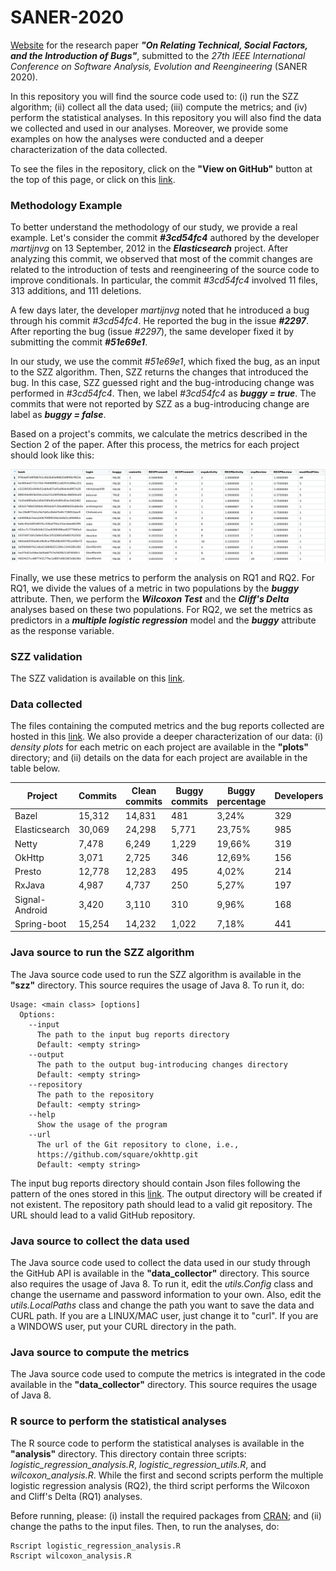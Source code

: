 # SANER-2020
[Website](https://research-github-saner.github.io/saner-2020/) for the research paper ***"On Relating Technical, Social Factors, and the Introduction of Bugs"***, submitted to the *27th IEEE International Conference on Software Analysis, Evolution and Reengineering* (SANER 2020).

In this repository you will find the source code used to: (i) run the SZZ algorithm; (ii) collect all the data used; (iii) compute the metrics; and (iv) perform the statistical analyses. In this repository you will also find the data we collected and used in our analyses. Moreover, we provide some examples on how the analyses were conducted and a deeper characterization of the data collected.

To see the files in the repository, click on the **"View on GitHub"** button at the top of this page, or click on this [link](https://github.com/filipefalcaos/sbes-2019).

### Methodology Example
To better understand the methodology of our study, we provide a real example. Let's consider the  commit ***#3cd54fc4*** authored by the developer *martijnvg* on 13 September, 2012 in the ***Elasticsearch*** project. After analyzing this commit, we observed that most of the commit changes are related to the introduction of tests and reengineering  of the source code to improve conditionals. In particular, the commit *#3cd54fc4* involved 11 files, 313 additions, and 111 deletions.

A few days later, the developer *martijnvg* noted that he introduced a bug through his commit *#3cd54fc4*. He reported the bug in the issue ***#2297***. After reporting the bug (issue *#2297*), the same developer fixed it by submitting the commit ***#51e69e1***.

In our study, we use the commit *#51e69e1*, which fixed the bug, as an input to the SZZ algorithm. Then, SZZ returns the changes that introduced the bug. In this case, SZZ guessed right and the bug-introducing change was performed in *#3cd54fc4*. Then, we label *#3cd54fc4* as ***buggy = true***. The commits that were not reported by SZZ as a bug-introducing change are label as ***buggy = false***.

Based on a project's commits, we calculate the metrics described in the Section 2 of the paper. After this process, the metrics for each project should look like this:

![Metrics Sample](/assets/images/metrics.png)

Finally, we use these metrics to perform the analysis on RQ1 and RQ2. For RQ1, we divide the values of a metric in two populations by the ***buggy*** attribute. Then, we perform the ***Wilcoxon Test*** and the ***Cliff's Delta*** analyses based on these two populations. For RQ2, we set the metrics as predictors in a ***multiple logistic regression*** model and the ***buggy*** attribute as the response variable.

### SZZ validation
The SZZ validation is available on this [link](https://drive.google.com/drive/folders/1uoTco8MFKPLb1kgOiGjl37AQboRLHxkA?usp=sharing).

### Data collected

The files containing the computed metrics and the bug reports collected are hosted in this [link](https://drive.google.com/drive/folders/1uoTco8MFKPLb1kgOiGjl37AQboRLHxkA?usp=sharing). We also provide a deeper characterization of our data: (i) *density plots* for each metric on each project are available in the **"plots"** directory; and (ii) details on the data for each project are available in the table below.

| Project            | Commits  | Clean commits | Buggy commits | Buggy percentage | Developers  |
|--------------------|----------|---------------|---------------|------------------|-------------|
| Bazel              | 15,312   | 14,831        | 481           | 3,24%            | 329         |
| Elasticsearch      | 30,069   | 24,298        | 5,771         | 23,75%           | 985         |
| Netty              | 7,478    | 6,249         | 1,229         | 19,66%           | 319         |
| OkHttp             | 3,071    | 2,725         | 346           | 12,69%           | 156         |
| Presto             | 12,778   | 12,283        | 495           | 4,02%            | 214         |
| RxJava             | 4,987    | 4,737         | 250           | 5,27%            | 197         |
| Signal-Android     | 3,420    | 3,110         | 310           | 9,96%            | 168         |
| Spring-boot        | 15,254   | 14,232        | 1,022         | 7,18%            | 441         |

### Java source to run the SZZ algorithm

The Java source code used to run the SZZ algorithm is available in the **"szz"** directory. This source requires the usage of Java 8. To run it, do:

```
Usage: <main class> [options]
  Options:
    --input
      The path to the input bug reports directory
      Default: <empty string>
    --output
      The path to the output bug-introducing changes directory
      Default: <empty string>
    --repository
      The path to the repository
      Default: <empty string>
    --help
      Show the usage of the program
    --url
      The url of the Git repository to clone, i.e., 
      https://github.com/square/okhttp.git 
      Default: <empty string>
```

The input bug reports directory should contain Json files following the pattern of the ones stored in this [link](https://drive.google.com/open?id=106DsKcz3r_daR7hH-bsRzQoQK40T9s-Y). The output directory will be created if not existent. The repository path should lead to a valid git repository. The URL should lead to a valid GitHub repository.

### Java source to collect the data used

The Java source code used to collect the data used in our study through the GitHub API is available in the **"data_collector"** directory. This source also requires the usage of Java 8. To run it, edit the *utils.Config* class and change the username and password information to your own. Also, edit the *utils.LocalPaths* class and change the path you want to save the data and CURL path. If you are a LINUX/MAC user, just change it to "curl". If you are a WINDOWS user, put your CURL directory in the path.

### Java source to compute the metrics

The Java source code used to compute the metrics is integrated in the code available in the **"data_collector"** directory. This source requires the usage of Java 8.

### R source to perform the statistical analyses

The R source code to perform the statistical analyses is available in the **"analysis"** directory. This directory contain three scripts: *logistic_regression_analysis.R*, *logistic_regression_utils.R*, and *wilcoxon_analysis.R*. While the first and second scripts perform the multiple logistic regression analysis (RQ2), the third script performs the Wilcoxon and Cliff's Delta (RQ1) analyses.

Before running, please: (i) install the required packages from [CRAN](https://cran.r-project.org); and (ii) change the paths to the input files. Then, to run the analyses, do:

```
Rscript logistic_regression_analysis.R
Rscript wilcoxon_analysis.R
```

